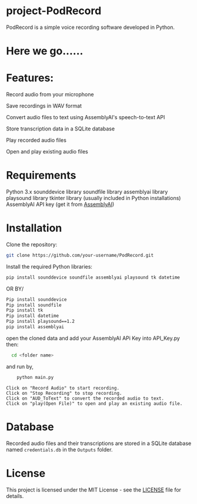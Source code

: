 # project-PodRecord
PodRecord is a simple voice recording software developed in Python.
# Here we go......

# Features:
  Record audio from your microphone
  
  Save recordings in WAV format
  
  Convert audio files to text using AssemblyAI's speech-to-text API
  
  Store transcription data in a SQLite database
  
  Play recorded audio files
  
  Open and play existing audio files

# Requirements

  Python 3.x
  sounddevice library
  soundfile library
  assemblyai library
  playsound library
  tkinter library (usually included in Python installations)
  AssemblyAI API key (get it from [AssemblyAI](https://www.assemblyai.com/app))


# Installation
Clone the repository:
```sh
git clone https://github.com/your-username/PodRecord.git
```

Install the required Python libraries:
```sh
pip install sounddevice soundfile assemblyai playsound tk datetime

```
OR BY/

```sh
Pip install sounddevice
Pip install soundfile
Pip install tk
Pip install datetime
Pip install playsound==1.2
pip install assemblyai
```
open the cloned data
and add your AssemblyAI APi Key into API_Key.py
then:
```sh
  cd <folder name>
```
and run by,
```sh
    python main.py
 ```
    Click on "Record Audio" to start recording.
    Click on "Stop Recording" to stop recording.
    Click on "AUD_ToText" to convert the recorded audio to text.
    Click on "play(Open File)" to open and play an existing audio file.

# Database
Recorded audio files and their transcriptions are stored in a SQLite database named `credentials.db` in the `Outputs` folder.

# License
This project is licensed under the MIT License - see the [LICENSE](https://github.com/Shubham-bit-hash/podRecord/blob/main/LICENSE.txt) file for details.






    
